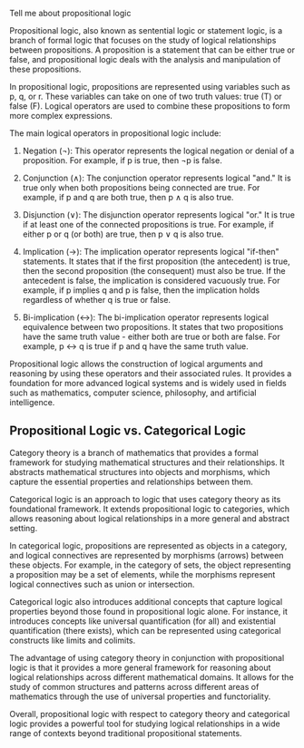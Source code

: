 Tell me about propositional logic

Propositional logic, also known as sentential logic or statement logic, is a branch of formal logic that focuses on the study of logical relationships between propositions. A proposition is a statement that can be either true or false, and propositional logic deals with the analysis and manipulation of these propositions.

In propositional logic, propositions are represented using variables such as p, q, or r. These variables can take on one of two truth values: true (T) or false (F). Logical operators are used to combine these propositions to form more complex expressions.

The main logical operators in propositional logic include:

1. Negation (¬): This operator represents the logical negation or denial of a proposition. For example, if p is true, then ¬p is false.

2. Conjunction (∧): The conjunction operator represents logical "and." It is true only when both propositions being connected are true. For example, if p and q are both true, then p ∧ q is also true.

3. Disjunction (∨): The disjunction operator represents logical "or." It is true if at least one of the connected propositions is true. For example, if either p or q (or both) are true, then p ∨ q is also true.

4. Implication (→): The implication operator represents logical "if-then" statements. It states that if the first proposition (the antecedent) is true, then the second proposition (the consequent) must also be true. If the antecedent is false, the implication is considered vacuously true. For example, if p implies q and p is false, then the implication holds regardless of whether q is true or false.

5. Bi-implication (↔): The bi-implication operator represents logical equivalence between two propositions. It states that two propositions have the same truth value - either both are true or both are false. For example, p ↔ q is true if p and q have the same truth value.

Propositional logic allows the construction of logical arguments and reasoning by using these operators and their associated rules. It provides a foundation for more advanced logical systems and is widely used in fields such as mathematics, computer science, philosophy, and artificial intelligence.


##  Propositional Logic vs. Categorical Logic
Category theory is a branch of mathematics that provides a formal framework for studying mathematical structures and their relationships. It abstracts mathematical structures into objects and morphisms, which capture the essential properties and relationships between them.

Categorical logic is an approach to logic that uses category theory as its foundational framework. It extends propositional logic to categories, which allows reasoning about logical relationships in a more general and abstract setting.

In categorical logic, propositions are represented as objects in a category, and logical connectives are represented by morphisms (arrows) between these objects. For example, in the category of sets, the object representing a proposition may be a set of elements, while the morphisms represent logical connectives such as union or intersection.

Categorical logic also introduces additional concepts that capture logical properties beyond those found in propositional logic alone. For instance, it introduces concepts like universal quantification (for all) and existential quantification (there exists), which can be represented using categorical constructs like limits and colimits.

The advantage of using category theory in conjunction with propositional logic is that it provides a more general framework for reasoning about logical relationships across different mathematical domains. It allows for the study of common structures and patterns across different areas of mathematics through the use of universal properties and functoriality.

Overall, propositional logic with respect to category theory and categorical logic provides a powerful tool for studying logical relationships in a wide range of contexts beyond traditional propositional statements.